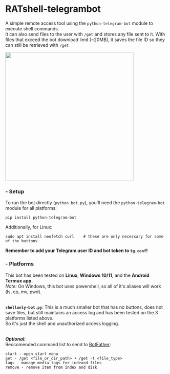 # RATshell-telegrambot
A simple remote access tool using the `python-telegram-bot` module to execute shell commands. \
It can also send files to the user with `/get` and stores any file sent to it. 
With files that exceed the bot download limit (~20MB), it saves the file ID so they can still be retrieved with `/get`

<img src="uploads/example.png" width="400"/>

### - Setup
To run the bot directly (`python bot.py`), you'll need the `python-telegram-bot` module for all platforms:
```
pip install python-telegram-bot
```
Additionally, for Linux:
```
sudo apt install neofetch curl    # these are only necessary for some of the buttons
```

**Remember to add your Telegram user ID and bot token to `tg.conf`!**

  
### - Platforms
This bot has been tested on **Linux**, **Windows 10/11**, and the **Android Termux app.** \
*Note:* On Windows, this bot uses powershell, so all of it's aliases will work (ls, cp, mv, pwd).

  \
**`shellonly-bot.py`**: This is a much smaller bot that has no buttons, does not save files, but still maintains an access log and has been tested on the 3 platforms listed above. \
So it's just the shell and unauthorized access logging.

  \
***Optional:*** \
Reccomended command list to send to [BotFather](https://t.me/botfather):
```
start - open start menu
get - /get <file_or_dir_path> • /get -t <file_type>
tags - manage media tags for indexed files
remove - remove item from index and disk
```
